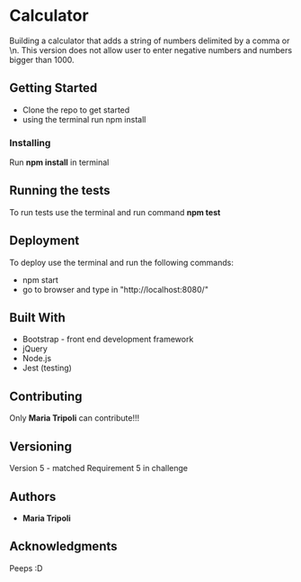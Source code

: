 # Calculator
Building a calculator that adds a string of numbers delimited by a comma or \n. This version does not allow user to enter negative numbers and numbers bigger than 1000.

## Getting Started
+ Clone the repo to get started
+ using the terminal run npm install

### Installing
Run **npm install** in terminal

## Running the tests
To run tests use the terminal and run command **npm test**

## Deployment
To deploy use the terminal and run the following commands:
+ npm start
+ go to browser and type in "http://localhost:8080/"

## Built With
+ Bootstrap - front end development framework
+ jQuery
+ Node.js 
+ Jest (testing)

## Contributing
Only **Maria Tripoli** can contribute!!!

## Versioning
Version 5 -  matched Requirement 5 in challenge

## Authors
+ **Maria Tripoli**

## Acknowledgments
Peeps
:D